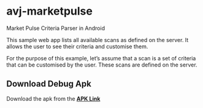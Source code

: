 # avj-marketpulse
Market Pulse  Criteria Parser in Android

This sample web app lists all available scans as defined on the server. It allows the user to see their criteria and customise them. 

For the purpose of this example, let’s assume that a scan is a set of criteria that can be customised by the user. These scans are defined on the server. 
## Download Debug Apk
Download the apk from the [**APK Link**](https://github.com/anaghvj/avj-marketpulse/blob/master/apk/app-debug-v1.apk)

